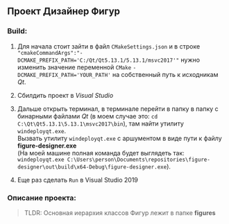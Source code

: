 ## Проект Дизайнер Фигур

### Build:

1. Для начала стоит зайти в файл ```CMakeSettings.json``` и в строке ```"cmakeCommandArgs":"-DCMAKE_PREFIX_PATH='C:/Qt/Qt5.13.1/5.13.1/msvc2017'"``` нужно изменить значение переменной ```CMake``` ```-DCMAKE_PREFIX_PATH='YOUR_PATH'``` на собственный путь к исходникам _Qt_.

2. Сбилдить проект в _Visual Studio_

3. Дальше открыть терминал, в терминале перейти в папку в папку c бинарными файлами _Qt_ (в моем случае это: ```cd C:\Qt\Qt5.13.1\5.13.1\msvc2017\bin```), там найти утилиту ```windeployqt.exe```. \
Вызвать утилиту ```windeployqt.exe``` с аршументом в виде пути к файлу __figure-designer.exe__ \
(На моей машине полная команда будет выглядеть так: ```windeployqt.exe C:\Users\person\Documents\repositories\figure-designer\out\build\x64-Debug\figure-designer.exe```).

4. Еще раз сделать ```Run``` в Visual Studio 2019

### Описание проекта:

> TLDR: Основная иерархия классов Фигур лежит в папке **figures**


